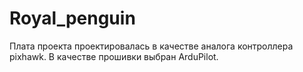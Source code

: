 # Royal_penguin
Плата проекта проектировалась в качестве аналога контроллера pixhawk.
В качестве прошивки выбран ArduPilot.
